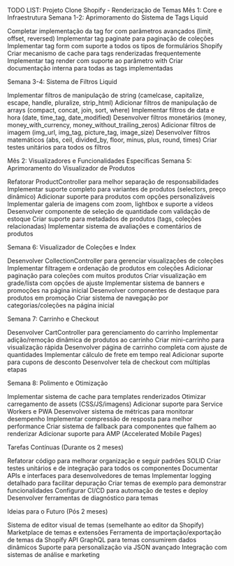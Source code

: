 TODO LIST: Projeto Clone Shopify - Renderização de Temas
Mês 1: Core e Infraestrutura
Semana 1-2: Aprimoramento do Sistema de Tags Liquid

 Completar implementação da tag for com parâmetros avançados (limit, offset, reversed)
 Implementar tag paginate para paginação de coleções
 Implementar tag form com suporte a todos os tipos de formulários Shopify
 Criar mecanismo de cache para tags renderizadas frequentemente
 Implementar tag render com suporte ao parâmetro with
 Criar documentação interna para todas as tags implementadas

Semana 3-4: Sistema de Filtros Liquid

 Implementar filtros de manipulação de string (camelcase, capitalize, escape, handle, pluralize, strip_html)
 Adicionar filtros de manipulação de arrays (compact, concat, join, sort, where)
 Implementar filtros de data e hora (date, time_tag, date_modified)
 Desenvolver filtros monetários (money, money_with_currency, money_without_trailing_zeros)
 Adicionar filtros de imagem (img_url, img_tag, picture_tag, image_size)
 Desenvolver filtros matemáticos (abs, ceil, divided_by, floor, minus, plus, round, times)
 Criar testes unitários para todos os filtros

Mês 2: Visualizadores e Funcionalidades Específicas
Semana 5: Aprimoramento do Visualizador de Produtos

 Refatorar ProductController para melhor separação de responsabilidades
 Implementar suporte completo para variantes de produtos (selectors, preço dinâmico)
 Adicionar suporte para produtos com opções personalizáveis
 Implementar galeria de imagens com zoom, lightbox e suporte a vídeos
 Desenvolver componente de seleção de quantidade com validação de estoque
 Criar suporte para metadados de produtos (tags, coleções relacionadas)
 Implementar sistema de avaliações e comentários de produtos

Semana 6: Visualizador de Coleções e Index

 Desenvolver CollectionController para gerenciar visualizações de coleções
 Implementar filtragem e ordenação de produtos em coleções
 Adicionar paginação para coleções com muitos produtos
 Criar visualização em grade/lista com opções de ajuste
 Implementar sistema de banners e promoções na página inicial
 Desenvolver componentes de destaque para produtos em promoção
 Criar sistema de navegação por categorias/coleções na página inicial

Semana 7: Carrinho e Checkout

 Desenvolver CartController para gerenciamento do carrinho
 Implementar adição/remoção dinâmica de produtos ao carrinho
 Criar mini-carrinho para visualização rápida
 Desenvolver página de carrinho completa com ajuste de quantidades
 Implementar cálculo de frete em tempo real
 Adicionar suporte para cupons de desconto
 Desenvolver tela de checkout com múltiplas etapas

Semana 8: Polimento e Otimização

 Implementar sistema de cache para templates renderizados
 Otimizar carregamento de assets (CSS/JS/imagens)
 Adicionar suporte para Service Workers e PWA
 Desenvolver sistema de métricas para monitorar desempenho
 Implementar compressão de resposta para melhor performance
 Criar sistema de fallback para componentes que falhem ao renderizar
 Adicionar suporte para AMP (Accelerated Mobile Pages)

Tarefas Contínuas (Durante os 2 meses)

 Refatorar código para melhorar organização e seguir padrões SOLID
 Criar testes unitários e de integração para todos os componentes
 Documentar APIs e interfaces para desenvolvedores de temas
 Implementar logging detalhado para facilitar depuração
 Criar temas de exemplo para demonstrar funcionalidades
 Configurar CI/CD para automação de testes e deploy
 Desenvolver ferramentas de diagnóstico para temas

Ideias para o Futuro (Pós 2 meses)

Sistema de editor visual de temas (semelhante ao editor da Shopify)
Marketplace de temas e extensões
Ferramenta de importação/exportação de temas da Shopify
API GraphQL para temas consumirem dados dinâmicos
Suporte para personalização via JSON avançado
Integração com sistemas de análise e marketing
